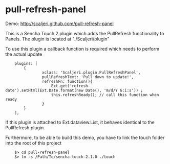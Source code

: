 pull-refresh-panel
==================

Demo: http://scaljeri.github.com/pull-refresh-panel 

This is a Sencha Touch 2 plugin which adds the PullRefresh functionality to Panels. The plugin is located at "./Scaljeri/plugin"

To use this plugin a callback function is required which needs to perform the actual update

        plugins: [
        	{
            		xclass: 'Scaljeri.plugin.PullRefreshPanel',
            		pullRefreshText: 'Pull down to update!',
            		refreshFn: function(){
						Ext.get('refresh-date').setHtml(Ext.Date.format(new Date(), 'm/d/Y G:i:s')) ;
            			this.refreshReady(); // call this function when ready
            		}
        	}
    	],

If this plugin is attached to Ext.dataview.List, it behaves identical to the PullRefresh plugin.

Furthermore, to be able to build this demo, you have to link the touch folder into the root of this project

        $> cd pull-refresh-panel
        $> ln -s /Path/To/sencha-touch-2.1.0 ./touch
